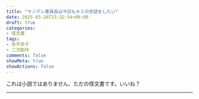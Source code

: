 ```yaml
---
title: "ヤンデレ委員長は今日もキミの世話をしたい"
date: 2025-03-26T23:32:54+09:00
draft: true
categories:
- 怪文書
tags:
- 赤平奈子
- 二次創作
comments: false
showMeta: true
showActions: false
---
```


これは小説ではありません、ただの怪文書です。いいね？

---------------


